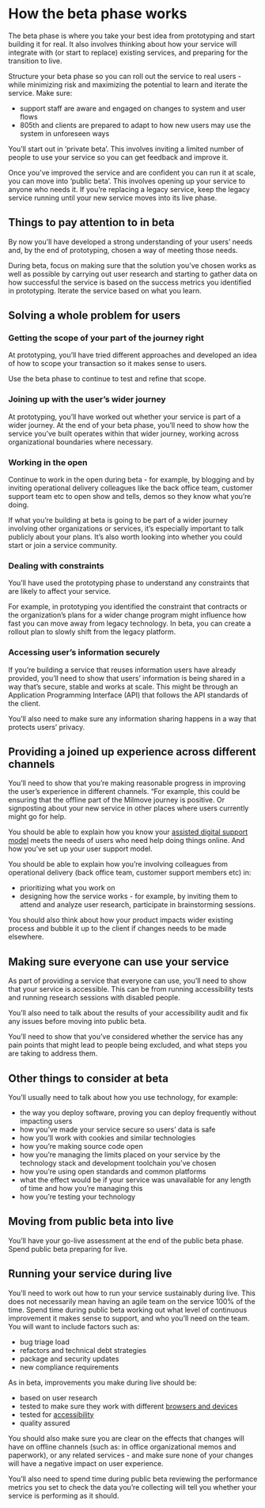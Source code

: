 # How the beta phase works

The beta phase is where you take your best idea from prototyping and start building it for real. It also involves thinking about how your service will integrate with (or start to replace) existing services, and preparing for the transition to live.

Structure your beta phase so you can roll out the service to real users - while minimizing risk and maximizing the potential to learn and iterate the service. Make sure:

- support staff are aware and engaged on changes to system and user flows
- 805th and clients are prepared to adapt to how new users may use the system in unforeseen ways

You’ll start out in ‘private beta’. This involves inviting a limited number of people to use your service so you can get feedback and improve it.

Once you’ve improved the service and are confident you can run it at scale, you can move into ‘public beta’. This involves opening up your service to anyone who needs it. If you’re replacing a legacy service, keep the legacy service running until your new service moves into its live phase.

## Things to pay attention to in beta

By now you’ll have developed a strong understanding of your users’ needs and, by the end of prototyping, chosen a way of meeting those needs.

During beta, focus on making sure that the solution you’ve chosen works as well as possible by carrying out user research and starting to gather data on how successful the service is based on the success metrics you identified in prototyping. Iterate the service based on what you learn.

## Solving a whole problem for users
### Getting the scope of your part of the journey right
At prototyping, you’ll have tried different approaches and developed an idea of how to scope your transaction so it makes sense to users.

Use the beta phase to continue to test and refine that scope.

### Joining up with the user’s wider journey
At prototyping, you’ll have worked out whether your service is part of a wider journey. At the end of your beta phase, you’ll need to show how the service you’ve built operates within that wider journey, working across organizational boundaries where necessary.

### Working in the open
Continue to work in the open during beta - for example, by blogging and by inviting operational delivery colleagues like the back office team, customer support team etc to open show and tells, demos so they know what you’re doing.

If what you’re building at beta is going to be part of a wider journey involving other organizations or services, it’s especially important to talk publicly about your plans. It’s also worth looking into whether you could start or join a service community.

### Dealing with constraints
You’ll have used the prototyping phase to understand any constraints that are likely to affect your service.

For example, in prototyping you identified the constraint that contracts or the organization’s plans for a wider change program might influence how fast you can move away from legacy technology. In beta, you can create a rollout plan to slowly shift from the legacy platform.

### Accessing user’s information securely
If you’re building a service that reuses information users have already provided, you’ll need to show that users’ information is being shared in a way that’s secure, stable and works at scale. This might be through an Application Programming Interface (API) that follows the API standards of the client.

You’ll also need to make sure any information sharing happens in a way that protects users’ privacy.

## Providing a joined up experience across different channels
You’ll need to show that you’re making reasonable progress in improving the user’s experience in different channels. “For example, this could be ensuring that the offline part of the Milmove journey is positive. Or signposting about your new service in other places where users currently might go for help.

You should be able to explain how you know your [assisted digital support model](https://www.gov.uk/service-manual/helping-people-to-use-your-service/assisted-digital-support-introduction) meets the needs of users who need help doing things online. And how you’ve set up your user support model.

You should be able to explain how you’re involving colleagues from operational delivery (back office team, customer support members etc) in:

- prioritizing what you work on
- designing how the service works - for example, by inviting them to attend and analyze user research, participate in brainstorming sessions.

You should also think about how your product impacts wider existing process and bubble it up to the client if changes needs to be made elsewhere.

## Making sure everyone can use your service

As part of providing a service that everyone can use, you’ll need to show that your service is accessible. This can be from running accessibility tests and running research sessions with disabled people.

You’ll also need to talk about the results of your accessibility audit and fix any issues before moving into public beta.

You’ll need to show that you’ve considered whether the service has any pain points that might lead to people being excluded, and what steps you are taking to address them.

## Other things to consider at beta
You’ll usually need to talk about how you use technology, for example:

- the way you deploy software, proving you can deploy frequently without impacting users
- how you’ve made your service secure so users’ data is safe
- how you’ll work with cookies and similar technologies
- how you’re making source code open
- how you’re managing the limits placed on your service by the technology stack and development toolchain you’ve chosen
- how you’re using open standards and common platforms
- what the effect would be if your service was unavailable for any length of time and how you’re managing this
- how you’re testing your technology

## Moving from public beta into live

You’ll have your go-live assessment at the end of the public beta phase. Spend public beta preparing for live.

## Running your service during live

You’ll need to work out how to run your service sustainably during live. This does not necessarily mean having an agile team on the service 100% of the time. Spend time during public beta working out what level of continuous improvement it makes sense to support, and who you’ll need on the team. You will want to include factors such as:

- bug triage load
- refactors and technical debt strategies
- package and security updates
- new compliance requirements

As in beta, improvements you make during live should be:

- based on user research
- tested to make sure they work with different [browsers and devices]()
- tested for [accessibility]()
- quality assured

You should also make sure you are clear on the effects that changes will have on offline channels (such as: in office organizational memos and paperwork), or any related services - and make sure none of your changes will have a negative impact on user experience.

You’ll also need to spend time during public beta reviewing the performance metrics you set to check the data you’re collecting will tell you whether your service is performing as it should.